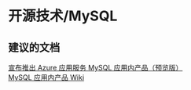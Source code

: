 <properties
    pageTitle="open source technologies/mysql"
    description="开源技术/mysql"
    service="microsoft.web"
    resource="sites"
    authors="cts-shrahman"
    displayOrder=""
    selfHelpType="generic"
    supportTopicIds="32444077"
    resourceTags=""
    productPesIds="14748"
    cloudEnvironments="public"
/>


# 开源技术/MySQL

## **建议的文档**

[宣布推出 Azure 应用服务 MySQL 应用内产品（预览版）](https://azure.microsoft.com/blog/mysql-in-app-preview-app-service/)<br>
[MySQL 应用内产品 Wiki](https://github.com/projectkudu/kudu/wiki/MySQL-in-app-(preview))<br>


<!--HONumber=Sep16_HO4-->


